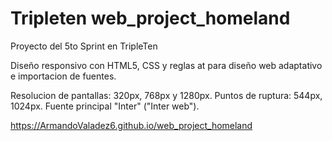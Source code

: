 # Tripleten web_project_homeland

Proyecto del 5to Sprint en TripleTen

Diseño responsivo con HTML5, CSS y reglas at para diseño web adaptativo e importacion de fuentes.

Resolucion de pantallas: 320px, 768px y 1280px.
Puntos de ruptura: 544px, 1024px.
Fuente principal "Inter" ("Inter web").


https://ArmandoValadez6.github.io/web_project_homeland
